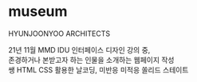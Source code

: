 # museum
HYUNJOONYOO ARCHITECTS
<br />

21년 11월 MMD IDU 인터페이스 디자인 강의 중, <br />
존경하거나 본받고자 하는 인물을 소개하는 웹페이지 작성 <br />
쌩 HTML CSS 활용한 날코딩, 미반응 미적응 쏠리드 스테이트
